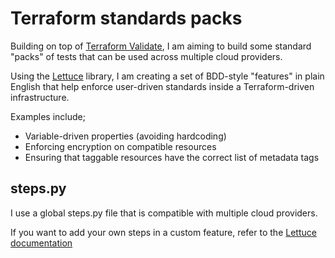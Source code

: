 # Terraform standards packs

Building on top of [Terraform Validate](https://github.com/elmundio87/terraform_validate), I am aiming to build
some standard "packs" of tests that can be used across multiple cloud providers.

Using the [Lettuce](http://lettuce.it/) library, I am creating a set of BDD-style "features" in plain English that help enforce user-driven standards inside a Terraform-driven infrastructure.


Examples include;

- Variable-driven properties (avoiding hardcoding)
- Enforcing encryption on compatible resources
- Ensuring that taggable resources have the correct list of metadata tags

## steps.py

I use a global steps.py file that is compatible with multiple cloud providers.

If you want to add your own steps in a custom feature, refer to the [Lettuce documentation](http://lettuce.it/)
